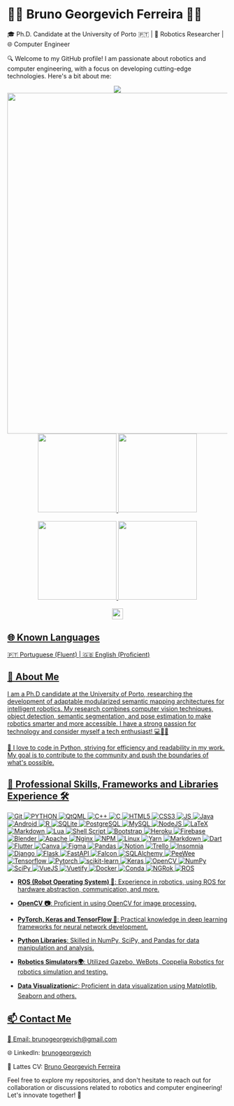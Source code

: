 # 👨‍💻 Bruno Georgevich Ferreira 👨‍💼

🎓 Ph.D. Candidate at the University of Porto 🇵🇹 | 🤖 Robotics Researcher | 🌐 Computer Engineer

🔍 Welcome to my GitHub profile! I am passionate about robotics and computer engineering, with a focus on developing cutting-edge technologies. Here's a bit about me:

<div align="center">
  <a href="https://github.com/brunogeorgevich">
  <img src="https://quotes-github-readme.vercel.app/api?type=horizontal&theme=dark&quote=The%20obvious%20is%20that%20which%20is%20never%20seen%20until%20someone%20expresses%20it%20simply&author=Khalil%20Gibran"/>
  <img width="780em" src="https://github-widgetbox.vercel.app/api/profile?username=brunogeorgevich&data=repositories,stars,commits&theme=darkmode"/>
  </br>
  <img height="180em" src="https://github-readme-streak-stats.herokuapp.com/?user=brunogeorgevich&theme=dark"/>
  <img height="180em" src="https://github-readme-stats.vercel.app/api/top-langs/?username=brunogeorgevich&layout=compact&langs_count=7&theme=dark"/>
  </br>
  </br>
  <img height="180em" src="https://github-readme-stats.vercel.app/api?username=brunogeorgevich&show_icons=true&theme=dark"/>
  <img height="180em" src="https://github-profile-trophy.vercel.app/api?username=brunogeorgevich&column=4&theme=onestar"/>
  </br>
  </br>
  <img height="25em" src="https://visitcount.itsvg.in/api?id=brunogeorgevich&icon=0&color=12"/>    
</div>

## 🌐 Known Languages

🇵🇹 Portuguese (Fluent) | 🇬🇧 English (Proficient)

## 💬 About Me

I am a Ph.D candidate at the University of Porto, researching the development of adaptable modularized semantic mapping architectures for intelligent robotics. My research combines computer vision techniques, object detection, semantic segmentation, and pose estimation to make robotics smarter and more accessible. I have a strong passion for technology and consider myself a tech enthusiast! 💻🚀😃

🧰 I love to code in Python, striving for efficiency and readability in my work. My goal is to contribute to the community and push the boundaries of what's possible.

## 🚀 Professional Skills, Frameworks and Libraries Experience 🛠️

![Git](https://img.shields.io/badge/Git-F05032?style=for-the-badge&logo=git&logoColor=white)
![PYTHON](https://img.shields.io/badge/Python-3776AB?style=for-the-badge&logo=python&logoColor=white)
![QtQML](https://img.shields.io/badge/Qt/QML-41CD52?style=for-the-badge&logo=qt&logoColor=white)
![C++](https://img.shields.io/badge/C++-00599C?style=for-the-badge&logo=C%2B%2B&logoColor=white)
![C](https://img.shields.io/badge/C-A8B9CC?style=for-the-badge&logo=c&logoColor=white)
![HTML5](https://img.shields.io/badge/HTML5-E34F26?style=for-the-badge&logo=html5&logoColor=white)
![CSS3](https://img.shields.io/badge/CSS3-1572B6?style=for-the-badge&logo=css3&logoColor=white)
![JS](https://img.shields.io/badge/Javascript-F7DF1E?style=for-the-badge&logo=javascript&logoColor=white)
![Java](https://img.shields.io/badge/Java-FF7800?style=for-the-badge&logo=openjdk&logoColor=white)
![Android](https://img.shields.io/badge/Android-3DDC84?style=for-the-badge&logo=android&logoColor=white)
![R](https://img.shields.io/badge/R-276DC3?style=for-the-badge&logo=r&logoColor=white)
![SQLite](https://img.shields.io/badge/SQLite-003B57?style=for-the-badge&logo=sqlite&logoColor=white)
![PostgreSQL](https://img.shields.io/badge/PostgreSQL-4169E1?style=for-the-badge&logo=postgresql&logoColor=white)
![MySQL](https://img.shields.io/badge/mysql-%2300f.svg?style=for-the-badge&logo=mysql&logoColor=white)
![NodeJS](https://img.shields.io/badge/node.js-6DA55F?style=for-the-badge&logo=node.js&logoColor=white)
![LaTeX](https://img.shields.io/badge/latex-%23008080.svg?style=for-the-badge&logo=latex&logoColor=white)
![Markdown](https://img.shields.io/badge/markdown-%23000000.svg?style=for-the-badge&logo=markdown&logoColor=white)
![Lua](https://img.shields.io/badge/lua-%232C2D72.svg?style=for-the-badge&logo=lua&logoColor=white)
![Shell Script](https://img.shields.io/badge/shell_script-%23121011.svg?style=for-the-badge&logo=gnu-bash&logoColor=white)
![Bootstrap](https://img.shields.io/badge/bootstrap-%23563D7C.svg?style=for-the-badge&logo=bootstrap&logoColor=white)
![Heroku](https://img.shields.io/badge/heroku-%23430098.svg?style=for-the-badge&logo=heroku&logoColor=white)
![Firebase](https://img.shields.io/badge/firebase-%23039BE5.svg?style=for-the-badge&logo=firebase)
![Blender](https://img.shields.io/badge/blender-%23F5792A.svg?style=for-the-badge&logo=blender&logoColor=white)
![Apache](https://img.shields.io/badge/apache-%23D42029.svg?style=for-the-badge&logo=apache&logoColor=white)
![Nginx](https://img.shields.io/badge/nginx-%23009639.svg?style=for-the-badge&logo=nginx&logoColor=white)
![NPM](https://img.shields.io/badge/NPM-%23CB3837.svg?style=for-the-badge&logo=npm&logoColor=white)
![Linux](https://img.shields.io/badge/Linux-FCC624?style=for-the-badge&logo=linux&logoColor=black)
![Yarn](https://img.shields.io/badge/yarn-%232C8EBB.svg?style=for-the-badge&logo=yarn&logoColor=white)
![Markdown](https://img.shields.io/badge/markdown-%23000000.svg?style=for-the-badge&logo=markdown&logoColor=white)
![Dart](https://img.shields.io/badge/dart-%230175C2.svg?style=for-the-badge&logo=dart&logoColor=white)
![Flutter](https://img.shields.io/badge/Flutter-%2302569B.svg?style=for-the-badge&logo=Flutter&logoColor=white)
![Canva](https://img.shields.io/badge/Canva-%2300C4CC.svg?style=for-the-badge&logo=Canva&logoColor=white)
![Figma](https://img.shields.io/badge/figma-%23F24E1E.svg?style=for-the-badge&logo=figma&logoColor=white)
![Pandas](https://img.shields.io/badge/pandas-%23150458.svg?style=for-the-badge&logo=pandas&logoColor=white)
![Notion](https://img.shields.io/badge/Notion-%23000000.svg?style=for-the-badge&logo=notion&logoColor=white)
![Trello](https://img.shields.io/badge/Trello-%23026AA7.svg?style=for-the-badge&logo=Trello&logoColor=white)
![Insomnia](https://img.shields.io/badge/Insomnia-black?style=for-the-badge&logo=insomnia&logoColor=5849BE)
![Django](https://img.shields.io/badge/Django-092E20?style=for-the-badge&logo=django&logoColor=white)
![Flask](https://img.shields.io/badge/Flask-000000?style=for-the-badge&logo=flask&logoColor=white)
![FastAPI](https://img.shields.io/badge/FastAPI-009688?style=for-the-badge&logo=fastapi&logoColor=white)
![Falcon](https://img.shields.io/badge/Falcon-F0AD4E?style=for-the-badge&logo=falcon&logoColor=white)
![SQLAlchemy](https://img.shields.io/badge/sqlalchemy-768776?style=for-the-badge&logo=sqlalchemy&logoColor=white)
![PeeWee](https://img.shields.io/badge/PeeWee-000000?style=for-the-badge&logo=peewee&logoColor=white)
![Tensorflow](https://img.shields.io/badge/Tensorflow-FF6F00?style=for-the-badge&logo=tensorflow&logoColor=white)
![Pytorch](https://img.shields.io/badge/Pytorch-EE4C2C?style=for-the-badge&logo=pytorch&logoColor=white)
![scikit-learn](https://img.shields.io/badge/sklearn-F7931E?style=for-the-badge&logo=scikitlearn&logoColor=white)
![Keras](https://img.shields.io/badge/Keras-D00000?style=for-the-badge&logo=keras&logoColor=white)
![OpenCV](https://img.shields.io/badge/OpenCV-5C3EE8?style=for-the-badge&logo=opencv&logoColor=white)
![NumPy](https://img.shields.io/badge/NumPy-013243?style=for-the-badge&logo=numpy&logoColor=white)
![SciPy](https://img.shields.io/badge/SciPy-%230C55A5.svg?style=for-the-badge&logo=scipy&logoColor=%white)
![VueJS](https://img.shields.io/badge/VueJS-4FC08D?style=for-the-badge&logo=vuedotjs&logoColor=white)
![Vuetify](https://img.shields.io/badge/Vuetify-1867C0?style=for-the-badge&logo=vuetify&logoColor=white)
![Docker](https://img.shields.io/badge/Docker-2496ED?style=for-the-badge&logo=docker&logoColor=white)
![Conda](https://img.shields.io/badge/Conda-44A833?style=for-the-badge&logo=anaconda&logoColor=white)
![NGRok](https://img.shields.io/badge/NGRok-1F1E37?style=for-the-badge&logo=ngrok&logoColor=white)
![ROS](https://img.shields.io/badge/ROS-22314E?style=for-the-badge&logo=ros&logoColor=white)

- **ROS (Robot Operating System) 🤖**: Experience in robotics, using ROS for hardware abstraction, communication, and more.
  
- **OpenCV 📷**: Proficient in using OpenCV for image processing.
  
- **PyTorch, Keras and TensorFlow 🧠**: Practical knowledge in deep learning frameworks for neural network development.
  
- **Python Libraries**: Skilled in NumPy, SciPy, and Pandas for data manipulation and analysis.
  
- **Robotics Simulators🌍**: Utilized Gazebo, WeBots, Coppelia Robotics for robotics simulation and testing.
  
- **Data Visualization📈**: Proficient in data visualization using Matplotlib, Seaborn and others.

## 📫 Contact Me

📧 Email: [brunogeorgevich@gmail.com](mailto:brunogeorgevich@gmail.com)

🌐 LinkedIn: [brunogeorgevich](https://www.linkedin.com/in/brunogeorgevich/)

📜 Lattes CV: [Bruno Georgevich Ferreira](http://lattes.cnpq.br/3416550915348714)

Feel free to explore my repositories, and don't hesitate to reach out for collaboration or discussions related to robotics and computer engineering! Let's innovate together! 🤝
